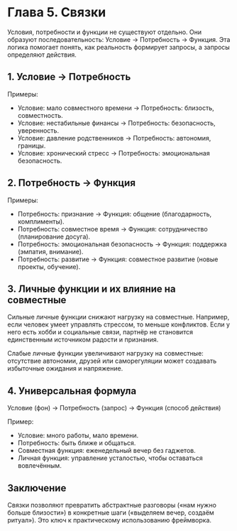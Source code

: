 # Глава 5. Связки

Условия, потребности и функции не существуют отдельно. Они образуют последовательность: Условие → Потребность → Функция. Эта логика помогает понять, как реальность формирует запросы, а запросы определяют действия.

## 1. Условие → Потребность

Примеры:

- Условие: мало совместного времени → Потребность: близость, совместность.
- Условие: нестабильные финансы → Потребность: безопасность, уверенность.
- Условие: давление родственников → Потребность: автономия, границы.
- Условие: хронический стресс → Потребность: эмоциональная безопасность.

## 2. Потребность → Функция

Примеры:

- Потребность: признание → Функция: общение (благодарность, комплименты).
- Потребность: совместное время → Функция: сотрудничество (планирование досуга).
- Потребность: эмоциональная безопасность → Функция: поддержка (эмпатия, внимание).
- Потребность: развитие → Функция: совместное развитие (новые проекты, обучение).

## 3. Личные функции и их влияние на совместные

Сильные личные функции снижают нагрузку на совместные. Например, если человек умеет управлять стрессом, то меньше конфликтов. Если у него есть хобби и социальные связи, партнёр не становится единственным источником радости и признания.

Слабые личные функции увеличивают нагрузку на совместные: отсутствие автономии, друзей или саморегуляции может создавать избыточные ожидания и напряжение.

## 4. Универсальная формула

Условие (фон) → Потребность (запрос) → Функция (способ действия)

Пример:

- Условие: много работы, мало времени.
- Потребность: быть ближе и общаться.
- Совместная функция: еженедельный вечер без гаджетов.
- Личная функция: управление усталостью, чтобы оставаться вовлечённым.

## Заключение

Связки позволяют превратить абстрактные разговоры («нам нужно больше близости») в конкретные шаги («выделяем вечер, создаём ритуал»). Это ключ к практическому использованию фреймворка.
